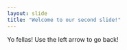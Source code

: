 ```yaml
---
layout: slide
title: "Welcome to our second slide!"
---
```

Yo fellas!
Use the left arrow to go back!
